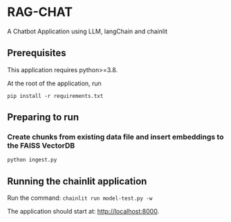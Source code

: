 # RAG-CHAT

A Chatbot Application using LLM, langChain and chainlit

## Prerequisites

This application requires python>=3.8.

At the root of the application, run

`pip install -r requirements.txt`

## Preparing to run

### Create chunks from existing data file and insert embeddings to the FAISS VectorDB

`python ingest.py`

## Running the chainlit application

Run the command:
`chainlit run model-test.py -w`

The application should start at: <http://localhost:8000>.
